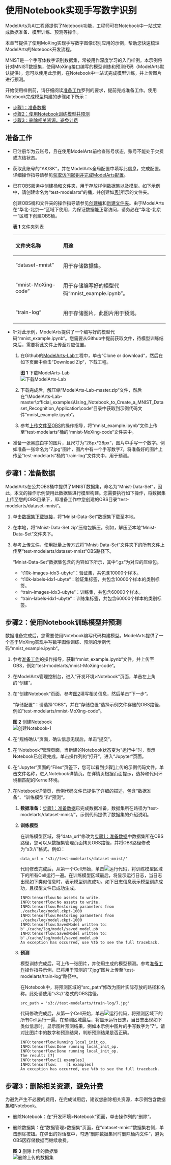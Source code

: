 # 使用Notebook实现手写数字识别<a name="modelarts_10_0008"></a>

ModelArts为AI工程师提供了Notebook功能，工程师可在Notebook中一站式完成数据准备、模型训练、预测等操作。

本章节提供了使用MoXing实现手写数字图像识别应用的示例，帮助您快速梳理ModelArts的Notebook开发流程。

MNIST是一个手写体数字识别数据集，常被用作深度学习的入门样例。本示例将针对MNIST数据集，使用MoXing接口编写的模型训练和预测代码（ModelArts默认提供），您可以使用此示例，在Notebook中一站式完成模型训练，并上传图片进行预测。

开始使用样例前，请仔细阅读[准备工作](#zh-cn_topic_0169395480_section18603111615523)罗列的要求，提前完成准备工作。使用Notebook完成模型构建的步骤如下所示：

-   [步骤1：准备数据](#zh-cn_topic_0169395480_section31463233105)
-   [步骤2：使用Notebook训练模型并预测](#zh-cn_topic_0169395480_section1097133612916)
-   [步骤3：删除相关资源，避免计费](#zh-cn_topic_0169395480_section157112269308)

## 准备工作<a name="zh-cn_topic_0169395480_section18603111615523"></a>

-   已注册华为云账号，且在使用ModelArts前检查账号状态，账号不能处于欠费或冻结状态。
-   获取此账号的“AK/SK“，并在ModelArts全局配置中填写此信息，完成配置。详细操作指导请参见[获取访问密钥并完成ModelArts配置](https://support.huaweicloud.com/prepare-modelarts/modelarts_08_0002.html)。
-   已在OBS服务中创建桶和文件夹，用于存放样例数据集以及模型。如下示例中，请创建命名为“test-modelarts“的桶，并创建如[表1](#zh-cn_topic_0169395480_table1477818571332)所示的文件夹。

    创建OBS桶和文件夹的操作指导请参见[创建桶](https://support.huaweicloud.com/usermanual-obs/zh-cn_topic_0045829050.html)和[新建文件夹](https://support.huaweicloud.com/usermanual-obs/zh-cn_topic_0045829103.html)。由于ModelArts在“华北-北京一“区域下使用，为保证数据能正常访问，请务必在“华北-北京一“区域下创建OBS桶。

    **表 1**  文件夹列表

    <a name="zh-cn_topic_0169395480_table1477818571332"></a>
    <table><thead align="left"><tr id="zh-cn_topic_0169395480_row1077718579336"><th class="cellrowborder" valign="top" width="31.180000000000003%" id="mcps1.2.3.1.1"><p id="zh-cn_topic_0169395480_p7777105714334"><a name="zh-cn_topic_0169395480_p7777105714334"></a><a name="zh-cn_topic_0169395480_p7777105714334"></a>文件夹名称</p>
    </th>
    <th class="cellrowborder" valign="top" width="68.82000000000001%" id="mcps1.2.3.1.2"><p id="zh-cn_topic_0169395480_p19777157163317"><a name="zh-cn_topic_0169395480_p19777157163317"></a><a name="zh-cn_topic_0169395480_p19777157163317"></a>用途</p>
    </th>
    </tr>
    </thead>
    <tbody><tr id="zh-cn_topic_0169395480_row377775753311"><td class="cellrowborder" valign="top" width="31.180000000000003%" headers="mcps1.2.3.1.1 "><p id="zh-cn_topic_0169395480_p77771257203315"><a name="zh-cn_topic_0169395480_p77771257203315"></a><a name="zh-cn_topic_0169395480_p77771257203315"></a><span class="parmvalue" id="zh-cn_topic_0169395480_parmvalue207771257153312"><a name="zh-cn_topic_0169395480_parmvalue207771257153312"></a><a name="zh-cn_topic_0169395480_parmvalue207771257153312"></a>“dataset-mnist”</span></p>
    </td>
    <td class="cellrowborder" valign="top" width="68.82000000000001%" headers="mcps1.2.3.1.2 "><p id="zh-cn_topic_0169395480_p47771557183316"><a name="zh-cn_topic_0169395480_p47771557183316"></a><a name="zh-cn_topic_0169395480_p47771557183316"></a>用于存储数据集。</p>
    </td>
    </tr>
    <tr id="zh-cn_topic_0169395480_row977835717337"><td class="cellrowborder" valign="top" width="31.180000000000003%" headers="mcps1.2.3.1.1 "><p id="zh-cn_topic_0169395480_p277885783319"><a name="zh-cn_topic_0169395480_p277885783319"></a><a name="zh-cn_topic_0169395480_p277885783319"></a><span class="filepath" id="zh-cn_topic_0169395480_filepath11777145733313"><a name="zh-cn_topic_0169395480_filepath11777145733313"></a><a name="zh-cn_topic_0169395480_filepath11777145733313"></a>“mnist-MoXing-code”</span></p>
    </td>
    <td class="cellrowborder" valign="top" width="68.82000000000001%" headers="mcps1.2.3.1.2 "><p id="zh-cn_topic_0169395480_p1177820577331"><a name="zh-cn_topic_0169395480_p1177820577331"></a><a name="zh-cn_topic_0169395480_p1177820577331"></a>用于存储编写好的模型代码<span class="filepath" id="zh-cn_topic_0169395480_filepath877855719333"><a name="zh-cn_topic_0169395480_filepath877855719333"></a><a name="zh-cn_topic_0169395480_filepath877855719333"></a>“mnist_example.ipynb”</span>。</p>
    </td>
    </tr>
    <tr id="zh-cn_topic_0169395480_row1077815712334"><td class="cellrowborder" valign="top" width="31.180000000000003%" headers="mcps1.2.3.1.1 "><p id="zh-cn_topic_0169395480_p17786579337"><a name="zh-cn_topic_0169395480_p17786579337"></a><a name="zh-cn_topic_0169395480_p17786579337"></a><span class="parmvalue" id="zh-cn_topic_0169395480_parmvalue177813570337"><a name="zh-cn_topic_0169395480_parmvalue177813570337"></a><a name="zh-cn_topic_0169395480_parmvalue177813570337"></a>“train-log”</span></p>
    </td>
    <td class="cellrowborder" valign="top" width="68.82000000000001%" headers="mcps1.2.3.1.2 "><p id="zh-cn_topic_0169395480_p1377805713314"><a name="zh-cn_topic_0169395480_p1377805713314"></a><a name="zh-cn_topic_0169395480_p1377805713314"></a>用于存储图片，此图片用于预测。</p>
    </td>
    </tr>
    </tbody>
    </table>

-   针对此示例，ModelArts提供了一个编写好的模型代码“mnist\_example.ipynb“。您需要从Github中提前获取文件，待模型训练结束后，需要将此文件上传至对应位置。
    1.  在Github的[ModelArts-Lab](https://github.com/huaweicloud/ModelArts-Lab)工程中，单击“Clone or download“，然后在如下页面中单击“Download Zip“，下载工程。

        **图 1**  下载ModelArts-Lab<a name="zh-cn_topic_0169395480_fig141101453183910"></a>  
        ![](figures/下载ModelArts-Lab.png "下载ModelArts-Lab")

    2.  下载完成后，解压缩“ModelArts-Lab-master.zip“文件，然后在“\\ModelArts-Lab-master\\official\_examples\\Using\_Notebook\_to\_Create\_a\_MNIST\_Dataset\_Recognition\_Application\\code“目录中获取到示例代码文件“mnist\_example.ipynb“。
    3.  参考[上传文件至OBS](https://support.huaweicloud.com/usermanual-obs/zh-cn_topic_0045829660.html)的操作指导，将“mnist\_example.ipynb“文件上传至“test-modelarts“桶的“mnist-MoXing-code“文件夹中。

-   准备一张黑底白字的图片，且尺寸为“28px\*28px“，图片中手写一个数字。例如准备一张命名为“7.jpg“图片，图片中有一个手写数字7。将准备好的图片上传至“test-modelarts“桶的“train-log“文件夹中，用于预测。

## 步骤1：准备数据<a name="zh-cn_topic_0169395480_section31463233105"></a>

ModelArts在公共OBS桶中提供了MNIST数据集，命名为“Mnist-Data-Set“，因此，本文的操作示例使用此数据集进行模型构建。您需要执行如下操作，将数据集上传至您的OBS目录下，即准备工作中您创建的OBS目录“test-modelarts/dataset-mnist“。

1.  单击[数据集下载链接](https://modelarts-cnnorth1-market-dataset.obs.cn-north-1.myhuaweicloud.com/dataset-market/Mnist-Data-Set/archiver/Mnist-Data-Set.zip)，将“Mnist-Data-Set“数据集下载至本地。
2.  在本地，将“Mnist-Data-Set.zip“压缩包解压。例如，解压至本地“Mnist-Data-Set“文件夹下。
3.  参考[上传文件](https://support.huaweicloud.com/usermanual-obs/zh-cn_topic_0045829660.html)，使用批量上传方式将“Mnist-Data-Set“文件夹下的所有文件上传至“test-modelarts/dataset-mnist“OBS路径下。

    “Mnist-Data-Set“数据集包含的内容如下所示，其中“.gz“为对应的压缩包。

    -   “t10k-images-idx3-ubyte“：验证集，共包含10000个样本。
    -   “t10k-labels-idx1-ubyte“：验证集标签，共包含10000个样本的类别标签。
    -   “train-images-idx3-ubyte“：训练集，共包含60000个样本。
    -   “train-labels-idx1-ubyte“：训练集标签，共包含60000个样本的类别标签。


## 步骤2：使用Notebook训练模型并预测<a name="zh-cn_topic_0169395480_section1097133612916"></a>

数据准备完成后，您需要使用Notebook编写代码构建模型。ModelArts提供了一个基于MoXing实现手写数字图像训练、预测的示例代码“mnist\_example.ipynb“。

1.  <a name="zh-cn_topic_0169395480_li12891132171711"></a>参考[准备工作](#zh-cn_topic_0169395480_section18603111615523)的操作指导，获取“mnist\_example.ipynb“文件，并上传至OBS，例如“test-modelarts/mnist-MoXing-code“。
2.  在ModelArts管理控制台，进入“开发环境\>Notebook“页面，单击左上角的“创建“。
3.  在“创建Notebook“页面，参考[图2](#zh-cn_topic_0169395480_fig877937114415)填写相关信息，然后单击“下一步“。

    “存储配置“：请选择“OBS“，并在“存储位置“选择示例文件存储的OBS路径，例如“test-modelarts/mnist-MoXing-code“。

    **图 2**  创建Notebook<a name="zh-cn_topic_0169395480_fig877937114415"></a>  
    ![](figures/创建Notebook-1.png "创建Notebook-1")

4.  在“规格确认“页面，确认信息无误后，单击“提交“。
5.  在“Notebook“管理页面，当新建的Notebook状态变为“运行中“时，表示Notebook已创建完成。单击操作列的“打开“，进入“Jupyter“页面。
6.  在“Jupyter“页面的“Files“页签下，您可以看到步骤[1](#zh-cn_topic_0169395480_li12891132171711)上传的示例代码文件。单击文件名称，进入Notebook详情页。在详情页根据页面提示，选择和代码环境相匹配的Kernel环境。
7.  在Notebook详情页，示例代码文件已提供了详细的描述，包含“数据准备“、“训练模型“和“预测“。
    1.  **数据准备**：[步骤1：准备数据](#zh-cn_topic_0169395480_section31463233105)已完成数据准备，数据集所在路径为“test-modelarts/dataset-mnist/“。示例代码提供了数据集的介绍说明。
    2.  **训练模型**

        在训练模型区域，将“data\_url“修改为[步骤1：准备数据](#zh-cn_topic_0169395480_section31463233105)中数据集所在OBS路径，您可以从数据集管理页面拷贝OBS路径，并将OBS路径修改为“s3://“格式。例如：

        ```
        data_url = 's3://test-modelarts/dataset-mnist/'
        ```

        代码修改完成后，从第一个Cell开始，单击![](figures/icon_38.png)运行代码，将训练模型区域下的所有Cell运行一遍。在训练模型区域最后，将显示运行日志，当日志出现如下类似信息时，表示模型训练成功。如下日志信息表示模型训练成功，且模型文件已成功生成。

        ```
        INFO:tensorflow:No assets to write. 
        INFO:tensorflow:No assets to write. 
        INFO:tensorflow:Restoring parameters from ./cache/log/model.ckpt-1000 
        INFO:tensorflow:Restoring parameters from ./cache/log/model.ckpt-1000 
        INFO:tensorflow:SavedModel written to: b'./cache/log/model/saved_model.pb' 
        INFO:tensorflow:SavedModel written to: b'./cache/log/model/saved_model.pb' 
        An exception has occurred, use %tb to see the full traceback.
        ```

    3.  **预测**

        模型训练完成后，可上传一张图片，并使用生成的模型预测。参考[准备工作](#zh-cn_topic_0169395480_section18603111615523)操作指导示例，已将用于预测的“7.jpg“图片上传至“test-modelarts/train-log“路径中。

        在Notebook中，将预测区域的“src\_path“修改为图片实际存放的路径和名称。此处请使用“s3://“格式的OBS路径。

        ```
        src_path = 's3://test-modelarts/train-log/7.jpg'
        ```

        代码修改完成后，从第一个Cell开始，单击![](figures/icon_38.png)运行代码，将预测区域下的所有Cell运行一遍。在预测区域最后，将显示运行日志，当日志出现如下类似信息时，显示图片预测结果，例如本示例中图片的手写数字为“7“。请对比图片中的数字和预测结果，判断预测结果是否正确。

        ```
        INFO:tensorflow:Running local_init_op. 
        INFO:tensorflow:Done running local_init_op. 
        INFO:tensorflow:Done running local_init_op. 
        The result: [7] 
        INFO:tensorflow:[1 examples] 
        INFO:tensorflow:	[1 examples] 
        An exception has occurred, use %tb to see the full traceback.
        ```



## 步骤3：删除相关资源，避免计费<a name="zh-cn_topic_0169395480_section157112269308"></a>

为避免产生不必要的费用，在完成试用后，建议您删除相关资源，本示例包含数据集和Notebook。

-   删除Notebook：在“开发环境\>Notebook“页面，单击操作列的“删除“。
-   删除数据集：在“数据管理\>数据集“页面，在“dataset-mnist“数据集右侧，单击删除按钮。在弹出的对话框中，勾选“删除数据集同时删除桶内文件“，避免OBS因存储数据而继续收费。

    **图 3**  删除上传的数据集<a name="zh-cn_topic_0169395480_fig14240219113212"></a>  
    ![](figures/删除上传的数据集.png "删除上传的数据集")


